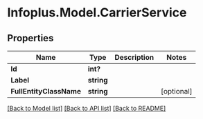 # Infoplus.Model.CarrierService
## Properties

Name | Type | Description | Notes
------------ | ------------- | ------------- | -------------
**Id** | **int?** |  | 
**Label** | **string** |  | 
**FullEntityClassName** | **string** |  | [optional] 

[[Back to Model list]](../README.md#documentation-for-models) [[Back to API list]](../README.md#documentation-for-api-endpoints) [[Back to README]](../README.md)

